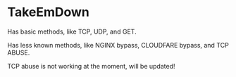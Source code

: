 # TakeEmDown

Has basic methods, like TCP, UDP, and GET.

Has less known methods, like NGINX bypass, CLOUDFARE bypass, and TCP ABUSE.

TCP abuse is not working at the moment, will be updated!
